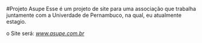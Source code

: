 #Projeto Asupe
Esse é um projeto de site para uma associação que trabalha juntamente
com a Univerdade de Pernambuco, na qual, eu atualmente estagio.

o Site será: _www.asupe.com.br_
